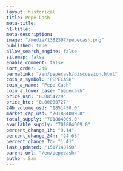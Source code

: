 ```yaml
---
layout: historical
title: Pepe Cash
meta-title: 
h1-title: 
meta-description: 
image: "/media/1382397/pepecash.png"
published: true
allow_search_engine: false
sitemap: false
enable_comment: false
sort_order: 246
permalink: "/en/pepecash/discussion.html"
coin_a_symbol: "PEPECASH"
coin_a_name: "Pepe Cash"
coin_a_lower_case: "pepecash"
price_usd: "0.0854729"
price_btc: "0.00000727"
24h_volume_usd: "1851450.0"
market_cap_usd: "701884009.0"
total_supply: "701884009.0"
available_supply: "701884009.0"
percent_change_1h: "9.14"
percent_change_24h: "24.63"
percent_change_7d: "1.41"
last_updated: "1517140750"
parent-url: "/en/pepecash/"
author: Sam
---
```


